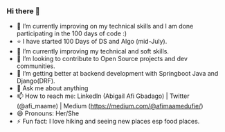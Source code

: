 ### Hi there 👋

<!--
**AfiMaameDufie/AfiMaameDufie** is a ✨ _special_ ✨ repository because its `README.md` (this file) appears on your GitHub profile.
-->



- 🔭 I’m currently improving on my technical skills and I am done participating in the 100 days of code :)
- ⭐️ I have started 100 Days of DS and Algo (mid-July).
- 🌱 I’m currently improving my technical and soft skills.
- 👯 I’m looking to contribute to Open Source projects and dev communities.
- 🤔 I’m getting better at backend development with Springboot Java and Django(DRF).
- 💬 Ask me about anything
- 📫 How to reach me: LinkedIn (Abigail Afi Gbadago) | Twitter (@afi_maame) | Medium (https://medium.com/@afimaamedufie/)
- 😄 Pronouns: Her/She
- ⚡ Fun fact: I love hiking and seeing new places esp food places.

